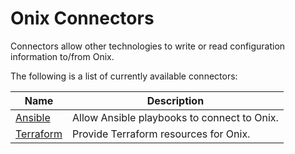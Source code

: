 # Onix Connectors

Connectors allow other technologies to write or read configuration information to/from Onix.

The following is a list of currently available connectors:

| Name | Description |
|---|---|
|[Ansible](./ansible/readme.md)| Allow Ansible playbooks to connect to Onix. |
|[Terraform](./terraform/provider/readme.md) | Provide Terraform resources for Onix. |
